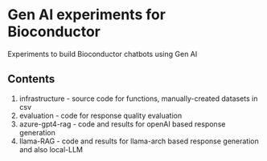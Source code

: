 # Gen AI experiments for Bioconductor

Experiments to build Bioconductor chatbots using Gen AI

## Contents
1. infrastructure - source code for functions, manually-created datasets in csv
2. evaluation - code for response quality evaluation
3. azure-gpt4-rag - code and results for openAI based response generation
4. llama-RAG - code and results for llama-arch based response generation and also local-LLM
